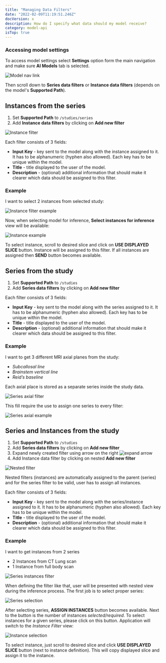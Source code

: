 ```yaml
---
title: "Managing Data Filters"
date: "2022-02-09T11:19:51.246Z"
docVersion: x
description: How do I specify what data should my model receive?
category: model-api
isTop: true
---
```


### Accessing model settings

To access model settings select __Settings__ option form the main navigation and make sure __AI Models__ tab is selected.

![Model nav link](../adding-new-model-to-app/model-settings-nav.png)

Then scroll down to __Series data filters__ or __Instance data filters__ (depends on the model's __Supported Path__).

## Instances from the series

1. Set __Supported Path__ to `/studies/series`
2. Add __Instance data filters__ by clicking on __Add new filter__

![Instance filter](./instance-filter.png)

Each filter consists of 3 fields:
- __Input Key__ - key sent to the model along with the instance assigned to it. It has to be alphanumeric (hyphen also allowed). Each key has to be unique within the model.
- __Title__ - title displayed to the user of the model.
- __Description__ - (optional) additional information that should make it clearer which data should be assigned to this filter.

### Example

I want to select 2 instances from selected study:

![Instance filter example](./instances-filter-example.png)

Now, when selecting model for inference, __Select instances for inference__ view will be available:

![Instance example](./instance-example.png)

To select instance, scroll to desired slice and click on __USE DISPLAYED SLICE__ button. Instance will be assigned to this filter. If all instances are assigned then __SEND__ button becomes available.


## Series from the study

1. Set __Supported Path__ to `/studies`
2. Add __Series data filters__ by clicking on __Add new filter__

Each filter consists of 3 fields:
- __Input Key__ - key sent to the model along with the series assigned to it. It has to be alphanumeric (hyphen also allowed). Each key has to be unique within the model.
- __Title__ - title displayed to the user of the model.
- __Description__ - (optional) additional information that should make it clearer which data should be assigned to this filter.

### Example

I want to get 3 different MRI axial planes from the study:
- _Subcallosal line_
- _Brainstem vertical line_
- _Reid’s baseline_

Each axial place is stored as a separate series inside the study data.

![Series axial filter](./series-axial-filter.png)

This fill require the use to assign one series to every filter:

![Series axial example](./series-example.png)

## Series and Instances from the study

1. Set __Supported Path__ to `/studies`
2. Add __Series data filters__ by clicking on __Add new filter__
3. Expand newly created filter using arrow on the right ![expand arrow](./collapse-arrow.png) 
4. Add Instance data filter by clicking on nested __Add new filter__

![Nested filter](./nested-filter.png)

Nested filters (instances) are automatically assigned to the parent (series) and for the series filter to be valid, user has to assign all instances.

Each filter consists of 3 fields:
- __Input Key__ - key sent to the model along with the series/instance assigned to it. It has to be alphanumeric (hyphen also allowed). Each key has to be unique within the model.
- __Title__ - title displayed to the user of the model.
- __Description__ - (optional) additional information that should make it clearer which data should be assigned to this filter.

### Example

I want to get instances from 2 series
- 2 Instances from CT Lung scan
- 1 Instance from full body scan

![Series instances filter](./series-instances-example.png)

When defining the filter like that, user will be presented with nested view during the inference process. The first job is to select proper series:

![Series selection](./select-series-example.png)

After selecting series, __ASSIGN INSTANCES__ button becomes available. Next to the button is the number of instances _selected/required_. To select instances for a given series, please click on this button. Application will switch to the _Instance Filter_ view:

![Instance selection](./select-instance-for-series.png)

To select instance, just scroll to desired slice and click __USE DISPLAYED SLICE__ button (next to instance definition). This will copy displayed slice and assign it to the instance.